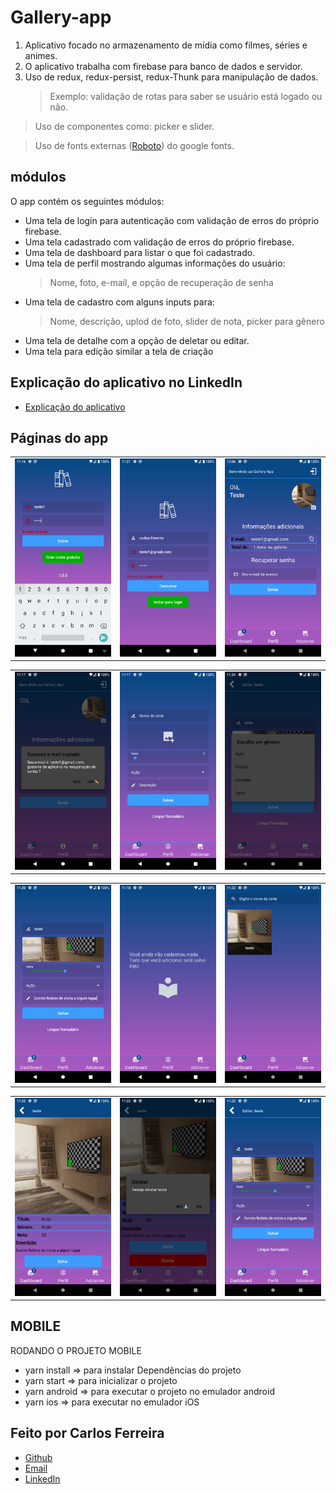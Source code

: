 # Gallery-app

1. Aplicativo focado no armazenamento de mídia como filmes, séries e animes.
2. O aplicativo trabalha com firebase para banco de dados e servidor.
3. Uso de redux, redux-persist, redux-Thunk para manipulação de dados.
   > Exemplo: validação de rotas para saber se usuário está logado ou não.

> Uso de componentes como: picker e slider.

> Uso de fonts externas ([Roboto](https://fonts.google.com/specimen/Roboto)) do google fonts.

## módulos

O app contém os seguintes módulos:

- Uma tela de login para autenticação com validação de erros do próprio firebase.
- Uma tela cadastrado com validação de erros do próprio firebase.
- Uma tela de dashboard para listar o que foi cadastrado.
- Uma tela de perfil mostrando algumas informações do usuário:
  > Nome, foto, e-mail, e opção de recuperação de senha
- Uma tela de cadastro com alguns inputs para:
  > Nome, descrição, uplod de foto, slider de nota, picker para gênero
- Uma tela de detalhe com a opção de deletar ou editar.
- Uma tela para edição similar a tela de criação

## Explicação do aplicativo no LinkedIn

- [Explicação do aplicativo](https://www.linkedin.com/posts/carlos-ferreira-4b2ba219a_js-reactnative-redux-activity-6802983240601747456-2iY6)

## Páginas do app

<table>
  <tr>
<td><img src="https://github.com/CarlosSTS/gallery-app/blob/master/images/login.png" alt="Foto do App login" width="360" /></td>
<td><img src="https://github.com/CarlosSTS/gallery-app/blob/master/images/createAccount.png" alt="Foto do App criarConta" width="360" /></td>
<td><img src="https://github.com/CarlosSTS/gallery-app/blob/master/images/profile.png" alt="Foto do App perfil" width="360" /></td>
</tr>
</table>

<table>
  <tr>
<td><img src="https://github.com/CarlosSTS/gallery-app/blob/master/images/copy.png" alt="Foto do App copiar" width="360" /></td>
<td><img src="https://github.com/CarlosSTS/gallery-app/blob/master/images/createNull.png" alt="Foto do App criarVazio" width="360" /></td>
<td><img src="https://github.com/CarlosSTS/gallery-app/blob/master/images/picker.png" alt="Foto do App picker" width="360" /></td>
</tr>
</table>

<table>
  <tr>
<td><img src="https://github.com/CarlosSTS/gallery-app/blob/master/images/create.png" alt="Foto do App criar" width="360" /></td>
<td><img src="https://github.com/CarlosSTS/gallery-app/blob/master/images/dashboardNull.png" alt="Foto do App dashboardNulo" width="360" /></td>
<td><img src="https://github.com/CarlosSTS/gallery-app/blob/master/images/dashboard.png" alt="Foto do App dashboard" width="360" /></td>
</tr>
</table>

<table>
  <tr>
<td><img src="https://github.com/CarlosSTS/gallery-app/blob/master/images/detail.png" alt="Foto do App detalhe" width="360" /></td>
<td><img src="https://github.com/CarlosSTS/gallery-app/blob/master/images/delete.png" alt="Foto do App deletar" width="360" /></td>
<td><img src="https://github.com/CarlosSTS/gallery-app/blob/master/images/edit.png" alt="Foto do App editar" width="360" /></td>
</tr>
</table>

## MOBILE

RODANDO O PROJETO MOBILE

- yarn install => para instalar Dependências do projeto
- yarn start => para inicializar o projeto
- yarn android => para executar o projeto no emulador android
- yarn ios => para executar no emulador iOS

## Feito por Carlos Ferreira

- [Github](https://www.github.com/CarlosSTS)
- [Email](mailto://carlossts826@gmail.com)
- [LinkedIn](https://www.linkedin.com/in/carlos-ferreira-4b2ba219a/)
